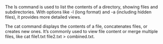 The ls command is used to list the contents of a directory, showing files and subdirectories. With options like -l (long format) and -a (including hidden files), it provides more detailed views.

The cat command displays the contents of a file, concatenates files, or creates new ones. It’s commonly used to view file content or merge multiple files, like cat file1.txt file2.txt > combined.txt.